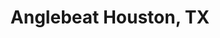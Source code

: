 ---
state: TX
region: Houston
title: Anglebeat Houston, TX
event_url: https://www.eventbrite.com/e/angelbeat-technology-seminar-on-cloudsecurityaidata-registration-54209340597
start_date: 2019-05-06
cost: $200
topics: [ cloud, dataai, security ]
---